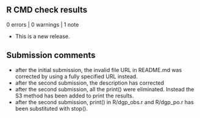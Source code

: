 ## R CMD check results

0 errors | 0 warnings | 1 note

* This is a new release.

## Submission comments
- after the initial submission, the invalid file URL in README.md was corrected by using a fully specified URL instead.
- after the second submission, the description has corrected
- after the second submission, all the print() were eliminated. Instead the S3 method has been added to print the results.
- after the second submission, print() in R/dgp_obs.r and R/dgp_po.r has been substituted with stop().